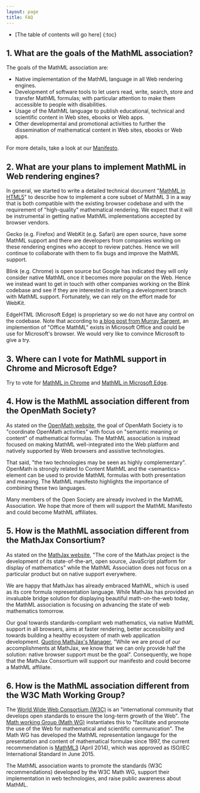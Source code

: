 ```yaml
---
layout: page
title: FAQ
---
```


* [The table of contents will go here]
{:toc}

## 1. What are the goals of the MathML association?

The goals of the MathML association are:

* Native implementation of the MathML language in all Web rendering engines.
* Development of software tools to let users read, write, search, store and
  transfer MathML formulas; with particular attention to make them accessible
  to people with disabilities.
* Usage of the MathML language to publish educational, technical and scientific
  content in Web sites, ebooks or Web apps.
* Other developmental and promotional activities to further the dissemination
  of mathematical content in Web sites, ebooks or Web apps.

For more details, take a look at our [Manifesto](/legal-documents/manifesto.html).

## 2. What are your plans to implement MathML in Web rendering engines?

In general, we started to write a detailed technical document
"[MathML in HTML5](http://www.mathml-association.org/MathMLinHTML5/)" to
describe how to implement a core subset of MathML 3 in a way that is both
compatible with the existing browser codebase and with the requirement of
"high-quality" mathematical rendering. We expect that it will be instrumental
in getting native MathML implementations accepted by browser vendors.

Gecko (e.g. Firefox) and WebKit (e.g. Safari) are open source, have some MathML
support and there are developers from companies working on these rendering
engines who accept to review patches. Hence we will continue to collaborate
with them to fix bugs and improve the MathML support.

Blink (e.g. Chrome) is open source but Google has indicated they will only
consider native MathML once it becomes more popular on the Web. Hence we instead
want to get in touch with other companies working on the Blink codebase and see
if they are interested in starting a development branch with MathML support.
Fortunately, we can rely on the effort made for WebKit.

EdgeHTML (Microsoft Edge) is proprietary so we do not have any control on
the codebase. Note that according to [a blog post from Murray Sargent](http://blogs.msdn.com/b/murrays/archive/2014/04/27/opentype-math-tables.aspx), an
implemention of "Office MathML" exists in Microsoft Office and could be use for
Microsoft's browser. We would very like to convince Microsoft to give a try.

## 3. Where can I vote for MathML support in Chrome and Microsoft Edge?

Try to vote for [MathML in Chrome](https://code.google.com/p/chromium/issues/detail?id=152430) and [MathML in Microsoft Edge](https://dev.windows.com/en-us/microsoft-edge/platform/status/mathml).

## 4. How is the MathML association different from the OpenMath Society?

As stated on the [OpenMath website](www.openmath.org), the goal of OpenMath Society is to "coordinate OpenMath activities" with focus on "semantic meaning or content" of mathematical formulas. The MathML association is instead focused on making MathML well-integrated into the Web platform and natively supported by Web browsers and assistive technologies.

That said, "the two technologies may be seen as highly complementary". OpenMath is strongly related to Content MathML and the &lt;semantics&gt; element can be used to provide MathML formulas with both presentation and meaning. The MathML manifesto highlights the importance of combining these two languages.

Many members of the Open Society are already involved in the MathML Association. We hope that more of them will support the MathML Manifesto and could become MathML affiliates.

## 5. How is the MathML association different from the MathJax Consortium?

As stated on the [MathJax website](https://www.mathjax.org), "The core of the MathJax project is the development of its state-of-the-art, open source, JavaScript platform for display of mathematics" while the MathML Association does not focus on a particular product but on native support everywhere.

We are happy that MathJax has already embraced MathML, which is used as its core formula representation language. While MathJax has provided an invaluable bridge solution for displaying beautiful math-on-the-web today, the MathML association is focusing on advancing the state of web mathematics tomorrow.

Our goal towards standards-compliant web mathematics, via native MathML support in all browsers, aims at faster rendering, better accessibility and towards building a healthy ecosystem of math web application development. [Quoting MathJax's Manager](http://exchanges.wiley.com/blog/2015/03/02/making-math-and-science-first-class-citizens-on-the-web/), "While we are proud of our accomplishments at MathJax, we know that we can only provide half the solution: native browser support must be the goal". Consequently, we hope that the MathJax Consortium will support our manifesto and could become a MathML affiliate.

## 6. How is the MathML association different from the W3C Math Working Group?

The [World Wide Web Consortium (W3C)](http://w3.org) is an "international community that
develops open standards to ensure the long-term growth of the Web". The
[Math working Group (Math WG)](http://www.w3.org/Math/) instantiates this to "facilitate
and promote the use of the Web for mathematical and scientific communication". The Math WG
has developed the MathML representation langauge for the presentation and content of
mathematical formulae since 1997, the current recommendation is
[MathML3](http://www.w3.org/TR/MathML3/) (April 2014), which was approved as ISO/IEC
International Standard in June 2015.

The MathML association wants to promote the standards (W3C recommendations) developed by
the W3C Math WG, support their implementation in web technologies, and raise public
awareness about MathML.
